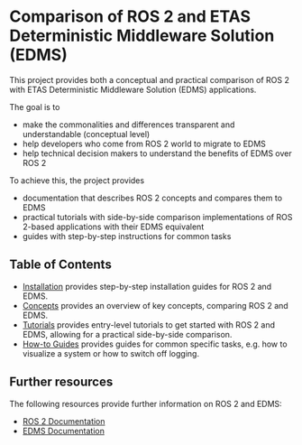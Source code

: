 # Comparison of ROS 2 and ETAS Deterministic Middleware Solution (EDMS)

This project provides both a conceptual and practical comparison of ROS 2 with ETAS Deterministic Middleware Solution (EDMS) applications.

The goal is to

* make the commonalities and differences transparent and understandable (conceptual level)
* help developers who come from ROS 2 world to migrate to EDMS
* help technical decision makers to understand the benefits of EDMS over ROS 2

To achieve this, the project provides

* documentation that describes ROS 2 concepts and compares them to EDMS
* practical tutorials with side-by-side comparison implementations of ROS 2-based applications with their EDMS equivalent
* guides with step-by-step instructions for common tasks

## Table of Contents

- [Installation](installation/README.md) provides step-by-step installation guides for ROS 2 and EDMS.
- [Concepts](concepts/README.md) provides an overview of key concepts, comparing ROS 2 and EDMS.
- [Tutorials](tutorials/README.md) provides entry-level tutorials to get started with ROS 2 and EDMS, allowing for a practical side-by-side comparison.
- [How-to Guides](how_to_guides/README.md) provides guides for common specific tasks, e.g. how to visualize a system or how to switch off logging.

## Further resources

The following resources provide further information on ROS 2 and EDMS:

- [ROS 2 Documentation](https://docs.ros.org/en/humble/index.html)
- [EDMS Documentation](https://edms.etas.com/index.html)